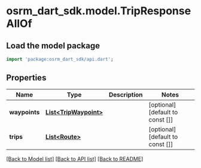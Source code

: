 # osrm_dart_sdk.model.TripResponseAllOf

## Load the model package
```dart
import 'package:osrm_dart_sdk/api.dart';
```

## Properties
Name | Type | Description | Notes
------------ | ------------- | ------------- | -------------
**waypoints** | [**List&lt;TripWaypoint&gt;**](TripWaypoint.md) |  | [optional] [default to const []]
**trips** | [**List&lt;Route&gt;**](Route.md) |  | [optional] [default to const []]

[[Back to Model list]](../README.md#documentation-for-models) [[Back to API list]](../README.md#documentation-for-api-endpoints) [[Back to README]](../README.md)



